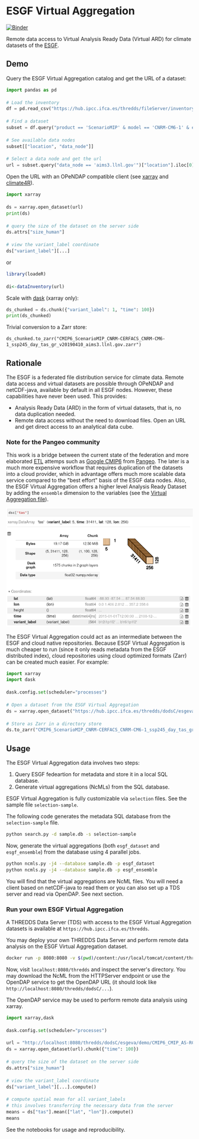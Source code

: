 # ESGF Virtual Aggregation

[![Binder](https://mybinder.org/badge_logo.svg)](https://mybinder.org/v2/gh/zequihg50/eva/HEAD?labpath=demo.ipynb)

Remote data access to Virtual Analysis Ready Data (Virtual ARD) for climate datasets of the [ESGF](https://esgf.llnl.gov/).

## Demo

Query the ESGF Virtual Aggregation catalog and get the URL of a dataset:

```python
import pandas as pd

# Load the inventory
df = pd.read_csv("https://hub.ipcc.ifca.es/thredds/fileServer/inventory.csv")

# Find a dataset
subset = df.query("product == 'ScenarioMIP' & model == 'CNRM-CM6-1' & experiment == 'ssp245' & table == 'day' & variable == 'tas' & version == 'v20190410'")

# See available data nodes
subset[["location", "data_node"]]

# Select a data node and get the url
url = subset.query("data_node == 'aims3.llnl.gov'")["location"].iloc[0]
```

Open the URL with an OPeNDAP compatible client (see [xarray](https://docs.xarray.dev/en/stable/) and [climate4R](https://github.com/SantanderMetGroup/climate4R)).

```python
import xarray

ds = xarray.open_dataset(url)
print(ds)

# query the size of the dataset on the server side
ds.attrs["size_human"]

# view the variant_label coordinate
ds["variant_label"][...]
```

or

```R
library(loadeR)

di<-dataInventory(url)
```

Scale with [dask](https://www.dask.org/) (xarray only):

```python
ds_chunked = ds.chunk({"variant_label": 1, "time": 100})
print(ds_chunked)
```

Trivial conversion to a Zarr store:

```
ds_chunked.to_zarr("CMIP6_ScenarioMIP_CNRM-CERFACS_CNRM-CM6-1_ssp245_day_tas_gr_v20190410_aims3.llnl.gov.zarr")
```

## Rationale

The ESGF is a federated file distribution service for climate data. Remote data access and virtual datasets are possible through OPeNDAP and netCDF-java, available by default in all ESGF nodes. However, these capabilities have never been used. This provides:

- Analysis Ready Data (ARD) in the form of virtual datasets, that is, no data duplication needed.
- Remote data access without the need to download files. Open an URL and get direct access to an analytical data cube.

### Note for the Pangeo community

This work is a bridge between the current state of the federation and more elaborated [ETL](https://es.wikipedia.org/wiki/Extract,_transform_and_load) attemps such as [Google CMIP6](https://gallery.pangeo.io/repos/pangeo-gallery/cmip6/basic_search_and_load.html) from [Pangeo](https://pangeo.io/). The later is a much more expensive workflow that requires duplication of the datasets into a cloud provider, which in advantage offers much more scalable data service compared to the "best effort" basis of the ESGF data nodes. Also, the ESGF Virtual Aggregation offers a higher level Analysis Ready Dataset by adding the `ensemble` dimension to the variables (see the [Virtual Aggregation file](https://hub.ipcc.ifca.es/thredds/fileServer/esgeva/ensemble/CMIP6/ScenarioMIP/day/CMIP6_ScenarioMIP_CNRM-CERFACS_CNRM-CM6-1_ssp245_day_gr_v20190410/replicas/aims3.llnl.gov/CMIP6_ScenarioMIP_CNRM-CERFACS_CNRM-CM6-1_ssp245_day_tas_gr_v20190410_aims3.llnl.gov.ncml)).

![tas4d](tas4d.png)

The ESGF Virtual Aggregation could act as an intermediate between the ESGF and cloud native repositories. Because ESGF Virtual Aggregation is much cheaper to run (since it only reads metadata from the ESGF distributed index), cloud repositories using cloud optimized formats (Zarr) can be created much easier. For example:

```python
import xarray
import dask

dask.config.set(scheduler="processes")

# Open a dataset from the ESGF Virtual Aggregation
ds = xarray.open_dataset("https://hub.ipcc.ifca.es/thredds/dodsC/esgeva/ensemble/CMIP6/ScenarioMIP/day/CMIP6_ScenarioMIP_CNRM-CERFACS_CNRM-CM6-1_ssp245_day_gr_v20190410/replicas/aims3.llnl.gov/CMIP6_ScenarioMIP_CNRM-CERFACS_CNRM-CM6-1_ssp245_day_tas_gr_v20190410_aims3.llnl.gov.ncml").chunk({"variant_label": 1, "time": 100})

# Store as Zarr in a directory store
ds.to_zarr("CMIP6_ScenarioMIP_CNRM-CERFACS_CNRM-CM6-1_ssp245_day_tas_gr_v20190410_aims3.llnl.gov.zarr")
```

## Usage

The ESGF Virtual Aggregation data involves two steps:

1. Query ESGF fedeartion for metadata and store it in a local SQL database.
2. Generate virtual aggregations (NcMLs) from the SQL database.

ESGF Virtual Aggregation is fully customizable via `selection` files. See the sample file `selection-sample`.

The following code generates the metadata SQL database from the `selection-sample` file.

```bash
python search.py -d sample.db -s selection-sample
```

Now, generate the virtual aggregations (both `esgf_dataset` and `esgf_ensemble`) from the database using 4 parallel jobs.

```bash
python ncmls.py -j4 --database sample.db -p esgf_dataset
python ncmls.py -j4 --database sample.db -p esgf_ensemble
```

You will find that the virtual aggregations are NcML files. You will need a client based on netCDF-java to read them
or you can also set up a TDS server and read via OpenDAP. See next section.

### Run your own ESGF Virtual Aggregation

A THREDDS Data Server (TDS) with access to the ESGF Virtual Aggregation datasets is available at `https://hub.ipcc.ifca.es/thredds`.

You may deploy your own THREDDS Data Server and perform remote data analysis on the ESGF Virtual Aggregation
dataset.

```bash
docker run -p 8080:8080 -v $(pwd)/content:/usr/local/tomcat/content/thredds unidata/thredds-docker:5.0-beta7
```

Now, visit `localhost:8080/thredds` and inspect the server's directory. You may download the NcML from the HTTPServer
endpoint or use the OpenDAP service to get the OpenDAP URL (it should look like `http://localhost:8080/thredds/dodsC/...`).

The OpenDAP service may be used to perform remote data analysis using xarray.

```python
import xarray,dask

dask.config.set(scheduler="processes")

url = "http://localhost:8080/thredds/dodsC/esgeva/demo/CMIP6_CMIP_AS-RCEC_TaiESM1_historical_day_tas_gn_v20200626_esgf.ceda.ac.uk.ncml"
ds = xarray.open_dataset(url).chunk({"time": 100})

# query the size of the dataset on the server side
ds.attrs["size_human"]

# view the variant_label coordinate
ds["variant_label"][...].compute()

# compute spatial mean for all variant_labels
# this involves transferring the necessary data from the server
means = ds["tas"].mean(["lat", "lon"]).compute()
means
```

See the notebooks for usage and reproducibility.

